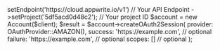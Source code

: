 <?php

use Appwrite\Client;
use Appwrite\Services\Account;
use Appwrite\Enums\OAuthProvider;

$client = (new Client())
    ->setEndpoint('https://cloud.appwrite.io/v1') // Your API Endpoint
    ->setProject('5df5acd0d48c2'); // Your project ID

$account = new Account($client);

$result = $account->createOAuth2Session(
    provider: OAuthProvider::AMAZON(),
    success: 'https://example.com', // optional
    failure: 'https://example.com', // optional
    scopes: [] // optional
);